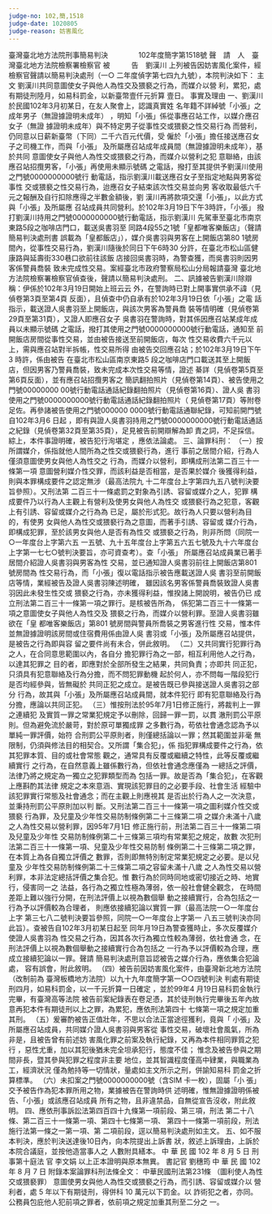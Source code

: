 ```yaml
---
judge-no: 102,簡,1518
judge-date: 1020805
judge-reason: 妨害風化
---
```


臺灣臺北地方法院刑事簡易判決　　　　 102年度簡字第1518號
聲　請　人　臺灣臺北地方法院檢察署檢察官
被　　　告　劉漢川
上列被告因妨害風化案件，經檢察官聲請以簡易判決處刑（一○
二年度偵字第七四九九號），本院判決如下：
    主  文
劉漢川共同意圖使女子與他人為性交及猥褻之行為，而媒介以營
利，累犯，處有期徒刑陸月，如易科罰金，以新臺幣壹仟元折算
壹日。
    事實及理由
一、劉漢川於民國102年3月初某日，在友人聚會上，認識真實姓
    名年籍不詳綽號「小張」之成年男子（無證據證明未成年）
    ，明知「小張」係從事應召站工作，以媒介應召女子（無證
    據證明未成年）與不特定男子從事性交或猥褻之性交易行為
    而營利，仍同意以日薪新臺幣（下同）二千六百元代價，受
    僱於「小張」擔任接送應召女子之司機工作，而與「小張」
    及所屬應召站成年成員間（無證據證明未成年），基於共同
    意圖使女子與他人為性交或猥褻之行為，而媒介以營利之犯
    意聯絡，由該應召站招攬男客，「小張」再使用未顯示號碼
    之電話，撥打至其提供予劉漢川使用之門號0000000000號行
    動電話，指示劉漢川載送應召女子至指定地點與男客從事性
    交或猥褻之性交易行為，迨應召女子結束該次性交易並向男
    客收取最低六千元之報酬及自行扣除應得之半數金額後，劉
    漢川再將款項交還「小張」，以此方式與「小張」及所屬應
    召站成員共同營利。於102年3月19日下午3時許，「小張」
    撥打劉漢川持用之門號0000000000號行動電話，指示劉漢川
    先駕車至臺北市南京東路5段之咖啡店門口，載送吳書羽至
    同路4段55之1號「皇都唯客樂飯店」（聲請簡易判決處刑書
    誤載為「皇都飯店」），媒介吳書羽與男客在上開飯店第80
    1號房間內，從事性交易行為，劉漢川隨後於同日下午6時30
    分許，在臺北市松山區健康路與延壽街330巷口欲前往該飯
    店接回吳書羽時，為警查獲，而吳書羽則因男客係警員喬裝
    致未完成性交易。案經臺北市政府警察局松山分局報請臺灣
    臺北地方法院檢察署檢察官偵查後，聲請以簡易判決處刑。
二、訊據被告劉漢川除辯稱：伊係於102年3月19日開始上班云云
    外，在警詢時已對上開事實供承不諱（見偵卷第3頁至第4頁
    反面），且偵查中仍自承有於102年3月19日依「小張」之電
    話指示，載送證人吳書羽至上開飯店，與該次男客為警員喬
    裝等情明確（見偵卷第29頁至第31頁），又證人即應召女子
    吳書羽在警詢時，對其係因應召站某成年成員以未顯示號碼
    之電話，撥打其使用之門號0000000000號行動電話，通知至
    前開飯店房間從事性交易，並由被告接送至前開飯店，每次
    性交易收費六千元以上，需與應召站對半拆帳，性交易所得
    由被告交回應召站；於102年3月19日下午3 時許，係由被告
    在臺北市松山區南京東路5 段之咖啡店門口載送其至上開飯
    店，但因男客乃警員喬裝，致未完成本次性交易等情，證述
    綦詳（見偵卷第5頁至第6頁反面），並有應召站招攬男客之
    簡訊翻拍照片（見偵卷第14頁）、被告使用之門號00000000
    00號行動電話通話紀錄翻拍照片（見偵卷第16頁）、證人吳
    書羽使用之門號0000000000號行動電話通話紀錄翻拍照片（
    見偵卷第17頁）等附卷足佐。再參諸被告使用之門號000000
    0000號行動電話通聯紀錄，可知前開門號自102年3月6 日起
    ，即有與證人吳書羽持用之門號0000000000號行動電話通話
    之紀錄（見偵卷第32頁至第35頁），足見被告前開辯解為卸
    責之詞，不足採信。綜上，本件事證明確，被告犯行洵堪定
    ，應依法論處。
三、論罪科刑：
（一）按所謂媒介，係指就他人間所為之性交或猥褻行為，進行
      事前之居間介紹，行為人僅須意圖使男女與他人為性交之
      行為，而媒介以營利，即構成刑法第二百三十一條第一項
      意圖營利媒介性交罪，而該利益是否相當，是否果於媒介
      後獲得利益，則與本罪構成要件之認定無涉（最高法院九
      十二年度台上字第四九五八號判決要旨參照）。又刑法第
      二百三十一條處罰之對象為引誘、容留或媒介之人，犯罪
      構成要件乃以行為人主觀上有營利及使男女與他人為性交
      或猥褻行為之犯意，客觀上有引誘、容留或媒介之行為為
      已足，屬於形式犯。故行為人只要以營利為目的，有使男
      女與他人為性交或猥褻行為之意圖，而著手引誘、容留或
      媒介行為，即構成犯罪，至於該男女與他人是否有為性交
      或猥褻之行為，則非所問（同院一○一年度台上字第六五
      一五號、九十五年度台上字第五六五七號及九十六年度台
      上字第一七七○號判決要旨，亦可資查考）。查「小張」
      所屬應召站成員業已著手居間介紹證人吳書羽與男客為性
      交易，並已通知證人吳書羽前往上開飯店第801 號房間為
      性交易行為，而「小張」復以電話指示被告應載送證人吳
      書羽至前開飯店等情，業經被告及證人吳書羽陳述明確，
      雖因該名男客係警員喬裝致證人吳書羽因此未發生性交或
      猥褻之行為，亦未獲得利益，惟揆諸上開說明，被告仍已
      成立刑法第二百三十一條第一項之罪行。是核被告所為，
      係犯第二百三十一條第一項之意圖使女子與他人為性交及
      猥褻之行為，而媒介以營利罪。至證人吳書羽雖欲在「皇
      都唯客樂飯店」第801 號房間與警員所喬裝之男客進行性
      交易，惟本件並無證據證明該房間或住宿費用係由證人吳
      書羽或「小張」及所屬應召站提供，是被告之行為即與容
      留之要件尚有未合，併此敘明。
（二）又共同實行犯罪行為之人，在合同意思範圍以內，各自分
      擔犯罪行為之一部，相互利用他人之行為，以達其犯罪之
      目的者，即應對於全部所發生之結果，共同負責；亦即共
      同正犯，只須具有犯意聯絡及行為分擔，而不問犯罪動機
      起於何人，亦不問每一階段犯行是否均經參與，皆無礙於
      共同正犯之成立。是被告既已參與接送證人吳書羽之部分
      行為，故其與「小張」及所屬應召站成員間，就本件犯行
      即有犯意聯絡及行為分擔，應論以共同正犯。
（三）惟按刑法於95年7月1日修正施行，將裁判上一罪之連續犯
      及實質一罪之常業犯規定予以刪除，回歸一罪一罰，以貫
      澈刑罰公平原則。但為避免流於嚴苛，對於原可單獨成罪
      之多數行為，苟依社會通念認為予以單純一罪評價，始符
      合刑罰公平原則者，則僅總括論以一罪；然其範圍並非毫
      無限制，仍須與修法目的相契合。又所謂「集合犯」，係
      指犯罪構成要件之行為，依其犯罪本質、目的或社會常態
      觀之，通常具有反覆或繼續之特性，此等反覆或繼續實行
      之行為，在自然意義上雖係數行為，但依社會通念應僅為
      一總括之評價，法律乃將之規定為一獨立之犯罪類型而為
      包括一罪。故是否為「集合犯」，在客觀上應斟酌其法律
      規定之本來意涵、實現該犯罪目的之必要手段、社會生活
      經驗中該犯罪實行常態及社會通念；而在主觀上則應視其
      是否出於行為人之一次決意，並秉持刑罰公平原則加以判
      斷。又刑法第二百三十一條第一項之圖利媒介性交或猥褻
      行為罪，及兒童及少年性交易防制條例第二十三條第二項
      之媒介未滿十八歲之人為性交易以營利罪，因95年7月1日
      修正施行前，刑法第二百三十一條第二項及兒童及少年性
      交易防制條例第二十三條第三項均有常業犯之規定，故數
      次犯刑法第二百三十一條第一項、兒童及少年性交易防制
      條例第二十三條第二項之罪，在本質上為各自獨立評價之
      數罪，否則即無特別制定常業犯規定之必要。是以兒童及
      少年性交易防制條例第二十三條第二項之容留未滿十八歲
      之人為性交易以營利罪，本非法定總括評價之集合犯。惟
      數行為於同時同地或密切接近之時、地實行，侵害同一之
      法益，各行為之獨立性極為薄弱，依一般社會健全觀念，
      在時間差距上難以強行分開，在刑法評價上以視為數個舉
      動之接續實行，合為包括之一行為予以評價較為合理者，
      則應依接續犯論以實質一罪（最高法院一○一年度台上字
      第三七八二號判決要旨參照，同院一○一年度台上字第一
      八五三號判決亦同此旨）。查被告自102年3月初某日起至
      同年月19日為警查獲時止，多次反覆媒介使證人吳書羽為
      性交易之行為，因其各次行為獨立性較為薄弱，依社會通
      念，在刑法評價上以視為數個舉動之接續實行合為包括之
      一行為予以評價較為合理，應成立接續犯論以一罪。聲請
      簡易判決處刑意旨認被告之媒介行為，應依集合犯論處，
      容有誤會，附此敘明。
（四）被告前因妨害風化案件，由臺灣新北地方法院（改制前為
      臺灣板橋地方法院）以九十九年度簡字第一○○四號判決
      判處有期徒刑四月，如易科罰金，以一千元折算一日確定
      ，並於99年4 月19日易科罰金執行完畢，有臺灣高等法院
      被告前案紀錄表在卷足憑，其於徒刑執行完畢後五年內故
      意再犯本件有期徒刑以上之罪，為累犯，應依刑法第四十
      七條第一項之規定加重其刑。
（五）爰審酌被告正值壯年，不思以合法正當途徑獲利，竟與「
      小張」及所屬應召站成員，共同媒介證人吳書羽與男客從
      事性交易，破壞社會風氣，所為非是，且被告曾有前述妨
      害風化罪之前案及執行紀錄，又再為本件相同罪質之犯行
      ，惡性尤重，加以其犯後猶未完全坦承犯行，態度不佳；
      惟念及被告參與之期間非長，暨其參與犯罪之程度非主要
      地位，並其智識程度僅高中肄業，與職業為工，經濟狀況
      僅為勉持等一切情狀，量處如主文所示之刑，併諭知易科
      罰金之折算標準。
（六）未扣案之門號0000000000號（含SIM 卡一枚），固屬「小
      張」交予被告作為犯本罪所用之物，業據被告在警詢時供
      述明確，惟無證據證明係被告、「小張」或該應召站成員
      所有之物，且非違禁品，自無從宣告沒收，附此敘明。
四、應依刑事訴訟法第四百四十九條第一項前段、第三項，刑法
    第二十八條、第二百三十一條第一項、第四十七條第一項、
    第四十一條第一項前段，刑法施行法第一條之一第一項、第
    二項前段，逕以簡易判決處刑如主文。
五、如不服本判決，應於判決送達後10日內，向本院提出上訴書
    狀，敘述上訴理由，上訴於本院合議庭，並按他造當事人之
    人數附具繕本。
中    華    民    國   102    年    8     月    5     日
                  刑事第十庭法  官  李文娟
以上正本證明與原本無異。
                            書記官  劉穗筠
中    華    民    國   102    年    8     月    7     日
附錄本案論罪科刑法條全文：
中華民國刑法第231條
（圖利使人為性交或猥褻罪）
意圖使男女與他人為性交或猥褻之行為，而引誘、容留或媒介以
營利者，處 5 年以下有期徒刑，得併科 10 萬元以下罰金。以
詐術犯之者，亦同。
公務員包庇他人犯前項之罪者，依前項之規定加重其刑至二分之
一。